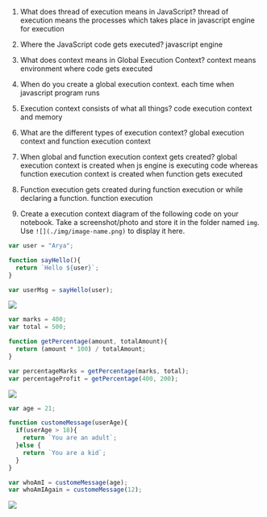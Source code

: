 1. What does thread of execution means in JavaScript?
thread of execution means the processes which takes place in javascript engine for execution

2. Where the JavaScript code gets executed?
javascript engine

3. What does context means in Global Execution Context?
context means environment where code gets executed

4. When do you create a global execution context.
each time when javascript program runs

5. Execution context consists of what all things?
code execution context and memory
6. What are the different types of execution context?
global execution context and function execution context

7. When global and function execution context gets created?
global execution context is created when js engine is executing code whereas function execution context is created when function gets executed

8. Function execution gets created during function execution or while declaring a function.
function execution


9. Create a execution context diagram of the following code on your notebook. Take a screenshot/photo and store it in the folder named `img`. Use `![](./img/image-name.png)` to display it here.



```js
var user = "Arya";

function sayHello(){
  return `Hello ${user}`;
}

var userMsg = sayHello(user);
```

<!-- Put your image here -->

![](./img/image-name.jpg)



```js
var marks = 400;
var total = 500;

function getPercentage(amount, totalAmount){
  return (amount * 100) / totalAmount;
}

var percentageMarks = getPercentage(marks, total);
var percentageProfit = getPercentage(400, 200);
```

<!-- Put your image here -->

![](./img/image-name.jpg)



```js
var age = 21;

function customeMessage(userAge){
  if(userAge > 18){
    return `You are an adult`;
  }else {
    return `You are a kid`;
  }
}

var whoAmI = customeMessage(age);
var whoAmIAgain = customeMessage(12);
```

<!-- Put your image here -->

![](./img/image-name.jpg)